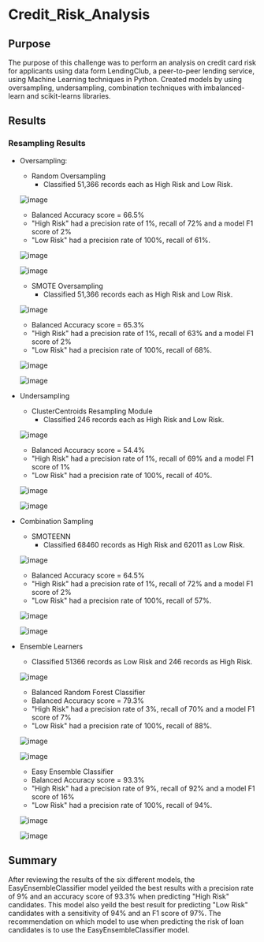 # Credit_Risk_Analysis

## Purpose
The purpose of this challenge was to perform an analysis on credit card risk for applicants using data form LendingClub, a peer-to-peer lending service, using Machine Learning techniques in Python. Created models by using oversampling, undersampling, combination techniques with imbalanced-learn and scikit-learns libraries. 

## Results
### Resampling Results

* Oversampling: 
    
    - Random Oversampling
        - Classified 51,366 records each as High Risk and Low Risk. 
        
    ![image](https://user-images.githubusercontent.com/111200771/216797423-bce8d684-1021-4916-930c-3d77919e7c28.png)
 
    * Balanced Accuracy score = 66.5%
    * "High Risk" had a precision rate of 1%, recall of 72% and a model F1 score of 2%
    * "Low Risk" had a precision rate of 100%, recall of 61%.
    
    ![image](https://user-images.githubusercontent.com/111200771/216797434-42377385-11e5-4101-a9ee-1203da32d2fe.png)

    ![image](https://user-images.githubusercontent.com/111200771/216797450-3d3a37ac-c27a-44ca-aedb-30c7fa2401cd.png)

   - SMOTE Oversampling
        - Classified 51,366 records each as High Risk and Low Risk. 
        
    ![image](https://user-images.githubusercontent.com/111200771/216797509-7a837e54-8b28-4cad-9367-d6c55793a9a9.png)

   * Balanced Accuracy score = 65.3%
   * "High Risk" had a precision rate of 1%, recall of 63% and a model F1 score of 2%
   * "Low Risk" had a precision rate of 100%, recall of 68%.
   
    ![image](https://user-images.githubusercontent.com/111200771/216797538-8550ae48-5e92-4cc4-b735-7b4177d3243e.png)

    ![image](https://user-images.githubusercontent.com/111200771/216797545-582bfe4f-fb22-40a3-bced-fab694dcf731.png)

* Undersampling

    - ClusterCentroids Resampling Module 
        - Classified 246 records each as High Risk and Low Risk. 
        
    ![image](https://user-images.githubusercontent.com/111200771/216797553-1ba60058-7e10-4a87-9b2d-8a553ed7d95d.png)

    * Balanced Accuracy score = 54.4%
    * "High Risk" had a precision rate of 1%, recall of 69% and a model F1 score of 1%
    * "Low Risk" had a precision rate of 100%, recall of 40%.
 
    ![image](https://user-images.githubusercontent.com/111200771/216797578-8cec5047-1e98-469a-a34f-229771dec6d6.png)

    ![image](https://user-images.githubusercontent.com/111200771/216797587-0a1e0c31-649b-4a0a-8eb8-bdd1b6840f63.png)

* Combination Sampling
    - SMOTEENN
        - Classified 68460 records as High Risk and 62011 as Low Risk. 
        
    ![image](https://user-images.githubusercontent.com/111200771/216797594-10381f6f-3f43-4d07-b4a9-6f192ba25e2c.png)

    * Balanced Accuracy score = 64.5%
    * "High Risk" had a precision rate of 1%, recall of 72% and a model F1 score of 2%
    * "Low Risk" had a precision rate of 100%, recall of 57%.
    
    ![image](https://user-images.githubusercontent.com/111200771/216797606-53efab80-438c-41bc-8fd3-d478ede9f1c9.png)

    ![image](https://user-images.githubusercontent.com/111200771/216797609-20208064-4262-4629-be56-17d32942e87c.png)

* Ensemble Learners
    - Classified 51366 records as Low Risk and 246 records as High Risk. 
    
    ![image](https://user-images.githubusercontent.com/111200771/216797659-821d688c-dd7a-4347-9235-ec31a11e5006.png)
    
    - Balanced Random Forest Classifier

    * Balanced Accuracy score = 79.3%
    * "High Risk" had a precision rate of 3%, recall of 70% and a model F1 score of 7%
    * "Low Risk" had a precision rate of 100%, recall of 88%.
    
    ![image](https://user-images.githubusercontent.com/111200771/216797678-08a19824-cbb7-4fad-a620-78cd20e614bb.png)
    
    ![image](https://user-images.githubusercontent.com/111200771/216797683-dab2e6ef-8296-46dc-8bf9-cccdb7f0d798.png)

    - Easy Ensemble Classifier

    * Balanced Accuracy score = 93.3%
    * "High Risk" had a precision rate of 9%, recall of 92% and a model F1 score of 16%
    * "Low Risk" had a precision rate of 100%, recall of 94%.
    
    ![image](https://user-images.githubusercontent.com/111200771/216797700-0d350dc5-df6e-4c7b-baca-0a5d36f3ed9c.png)
    
    ![image](https://user-images.githubusercontent.com/111200771/216797724-cb569a69-2b41-4bb0-8aa6-3dc082feb1ba.png)

## Summary
After reviewing the results of the six different models, the EasyEnsembleClassifier model yeilded the best results with a precision rate of 9% and an accuracy score of 93.3% when predicting "High Risk" candidates. This model also yeild the best result for predicting "Low Risk" candidates with a sensitivity of 94% and an F1 score of 97%. The recommendation on which model to use when predicting the risk of loan candidates is to use the EasyEnsembleClassifier model. 
